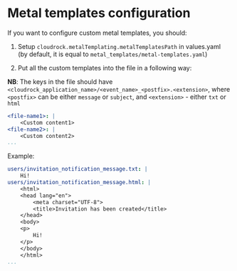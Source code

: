 # Metal templates configuration

If you want to configure custom metal templates, you should:

1. Setup `cloudrock.metalTemplating.metalTemplatesPath`
    in values.yaml (by default, it is equal to `metal_templates/metal-templates.yaml`)

2. Put all the custom templates into the file in a following way:

**NB**: The keys in the file should have `<cloudrock_application_name>/<event_name>_<postfix>.<extension>`, where `<postfix>` can be either `message` or `subject`, and `<extension>` - either `txt` or `html`

```yaml
<file-name1>: |
    <Custom content1>
<file-name2>: |
    <Custom content2>
...
```
Example:
```yaml
users/invitation_notification_message.txt: |
    Hi!
users/invitation_notification_message.html: |
    <html>
    <head lang="en">
        <meta charset="UTF-8">
        <title>Invitation has been created</title>
    </head>
    <body>
    <p>
        Hi!
    </p>
    </body>
    </html>
...
```

